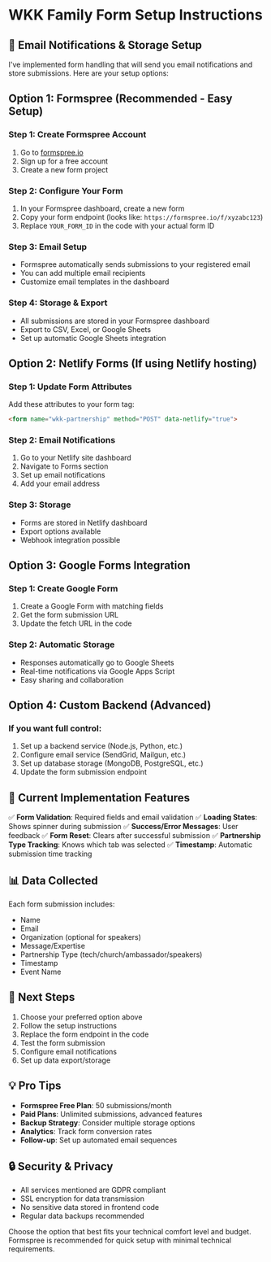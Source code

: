 # WKK Family Form Setup Instructions

## 📧 Email Notifications & Storage Setup

I've implemented form handling that will send you email notifications and store submissions. Here are your setup options:

## Option 1: Formspree (Recommended - Easy Setup)

### Step 1: Create Formspree Account
1. Go to [formspree.io](https://formspree.io)
2. Sign up for a free account
3. Create a new form project

### Step 2: Configure Your Form
1. In your Formspree dashboard, create a new form
2. Copy your form endpoint (looks like: `https://formspree.io/f/xyzabc123`)
3. Replace `YOUR_FORM_ID` in the code with your actual form ID

### Step 3: Email Setup
- Formspree automatically sends submissions to your registered email
- You can add multiple email recipients
- Customize email templates in the dashboard

### Step 4: Storage & Export
- All submissions are stored in your Formspree dashboard
- Export to CSV, Excel, or Google Sheets
- Set up automatic Google Sheets integration

## Option 2: Netlify Forms (If using Netlify hosting)

### Step 1: Update Form Attributes
Add these attributes to your form tag:
```html
<form name="wkk-partnership" method="POST" data-netlify="true">
```

### Step 2: Email Notifications
1. Go to your Netlify site dashboard
2. Navigate to Forms section
3. Set up email notifications
4. Add your email address

### Step 3: Storage
- Forms are stored in Netlify dashboard
- Export options available
- Webhook integration possible

## Option 3: Google Forms Integration

### Step 1: Create Google Form
1. Create a Google Form with matching fields
2. Get the form submission URL
3. Update the fetch URL in the code

### Step 2: Automatic Storage
- Responses automatically go to Google Sheets
- Real-time notifications via Google Apps Script
- Easy sharing and collaboration

## Option 4: Custom Backend (Advanced)

### If you want full control:
1. Set up a backend service (Node.js, Python, etc.)
2. Configure email service (SendGrid, Mailgun, etc.)
3. Set up database storage (MongoDB, PostgreSQL, etc.)
4. Update the form submission endpoint

## 🔧 Current Implementation Features

✅ **Form Validation**: Required fields and email validation
✅ **Loading States**: Shows spinner during submission
✅ **Success/Error Messages**: User feedback
✅ **Form Reset**: Clears after successful submission
✅ **Partnership Type Tracking**: Knows which tab was selected
✅ **Timestamp**: Automatic submission time tracking

## 📊 Data Collected

Each form submission includes:
- Name
- Email
- Organization (optional for speakers)
- Message/Expertise
- Partnership Type (tech/church/ambassador/speakers)
- Timestamp
- Event Name

## 🚀 Next Steps

1. Choose your preferred option above
2. Follow the setup instructions
3. Replace the form endpoint in the code
4. Test the form submission
5. Configure email notifications
6. Set up data export/storage

## 💡 Pro Tips

- **Formspree Free Plan**: 50 submissions/month
- **Paid Plans**: Unlimited submissions, advanced features
- **Backup Strategy**: Consider multiple storage options
- **Analytics**: Track form conversion rates
- **Follow-up**: Set up automated email sequences

## 🔒 Security & Privacy

- All services mentioned are GDPR compliant
- SSL encryption for data transmission
- No sensitive data stored in frontend code
- Regular data backups recommended

Choose the option that best fits your technical comfort level and budget. Formspree is recommended for quick setup with minimal technical requirements.